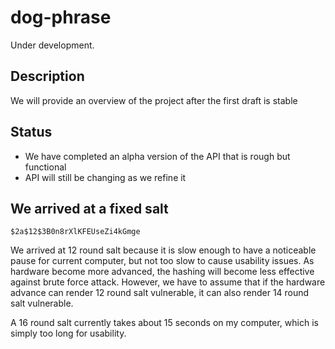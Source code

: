 # dog-phrase

Under development.

## Description

We will provide an overview of the project after the first draft is stable

## Status

* We have completed an alpha version of the API that is rough but functional
* API will still be changing as we refine it

## We arrived at a fixed salt

`$2a$12$3B0n8rXlKFEUseZi4kGmge`

We arrived at 12 round salt because it is slow enough to have a noticeable pause for current computer, but not too slow to cause usability issues. As hardware become more advanced, the hashing will become less effective against brute force attack. However, we have to assume that if the hardware advance can render 12 round salt vulnerable, it can also render 14 round salt vulnerable.

A 16 round salt currently takes about 15 seconds on my computer, which is simply too long for usability.
